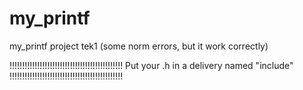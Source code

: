 # my_printf
my_printf project tek1 (some norm errors, but it work correctly)

!!!!!!!!!!!!!!!!!!!!!!!!!!!!!!!!!!!!!!!!!!!!!
Put your .h in a delivery named "include"
!!!!!!!!!!!!!!!!!!!!!!!!!!!!!!!!!!!!!!!!!!!!!

